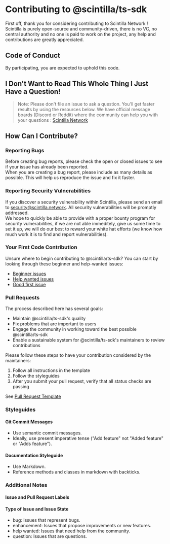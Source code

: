 # Contributing to @scintilla/ts-sdk

First off, thank you for considering contributing to Scintilla Network !  
Scintilla is purely open-source and community-driven, there is no VC, no central authority and no one is paid to work on the project, any help and contributions are greatly appreciated.

## Code of Conduct

By participating, you are expected to uphold this code.  

## I Don't Want to Read This Whole Thing I Just Have a Question!

> Note: Please don't file an issue to ask a question. You'll get faster results by using the resources below.
> We have official message boards (Discord or Reddit) where the community can help you with your questions : [Scintilla Network](https://scintilla.network)

## How Can I Contribute?

### Reporting Bugs

Before creating bug reports, please check the open or closed issues to see if your issue has already been reported.  
When you are creating a bug report, please include as many details as possible. This will help us reproduce the issue and fix it faster.

### Reporting Security Vulnerabilities

If you discover a security vulnerability within Scintilla, please send an email to [security@scintilla.network](mailto:security@scintilla.network). All security vulnerabilities will be promptly addressed.  
We hope to quickly be able to provide with a proper bounty program for security vulnerabilities, if we are not able immeditely, give us some time to set it up, we will do our best to reward your white hat efforts (we know how much work it is to find and report vulnerabilities).

### Your First Code Contribution

Unsure where to begin contributing to @scintilla/ts-sdk? You can start by looking through these beginner and help-wanted issues:

- [Beginner issues]()
- [Help wanted issues]()
- [Good first issue]()

### Pull Requests

The process described here has several goals:

- Maintain @scintilla/ts-sdk's quality
- Fix problems that are important to users
- Engage the community in working toward the best possible @scintilla/ts-sdk
- Enable a sustainable system for @scintilla/ts-sdk's maintainers to review contributions

Please follow these steps to have your contribution considered by the maintainers:

1. Follow all instructions in the template
2. Follow the styleguides
3. After you submit your pull request, verify that all status checks are passing

See [Pull Request Template](./.github/PULL_REQUEST_TEMPLATE.md)

### Styleguides

#### Git Commit Messages

- Use semantic commit messages.
- Ideally, use present imperative tense ("Add feature" not "Added feature" or "Adds feature").

#### Documentation Styleguide

- Use Markdown.
- Reference methods and classes in markdown with backticks.

### Additional Notes

#### Issue and Pull Request Labels

#### Type of Issue and Issue State

- bug: Issues that represent bugs.
- enhancement: Issues that propose improvements or new features.
- help wanted: Issues that need help from the community.
- question: Issues that are questions.
